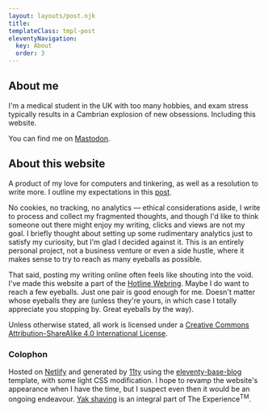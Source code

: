 ```yaml
---
layout: layouts/post.njk
title:  
templateClass: tmpl-post 
eleventyNavigation:
  key: About 
  order: 3
---
```


## About me

I'm a medical student in the UK with too many hobbies, and exam stress typically results in a Cambrian explosion of new obsessions. Including this website. 

You can find me on [Mastodon](https://fosstodon.org/@PizzaMyHeart).
<br>
## About this website

A product of my love for computers and tinkering, as well as a resolution to write more. I outline my expectations in this [post](../posts/first-post).

No cookies, no tracking, no analytics &mdash; ethical considerations aside, I write to process and collect my fragmented thoughts, and though I'd like to think someone out there might enjoy my writing, clicks and views are not my goal. I briefly thought about setting up some rudimentary analytics just to satisfy my curiosity, but I'm glad I decided against it. This is an entirely personal project, not a business venture or even a side hustle, where it makes sense to try to reach as many eyeballs as possible. 

That said, posting my writing online often feels like shouting into the void. I've made this website a part of the [Hotline Webring](https://hotlinewebring.club/). Maybe I do want to reach a few eyeballs. Just one pair is good enough for me. Doesn't matter whose eyeballs they are (unless they're yours, in which case I totally appreciate you stopping by. Great eyeballs by the way).

Unless otherwise stated, all work is licensed under a [Creative Commons Attribution-ShareAlike 4.0 International License](https://creativecommons.org/licenses/by-sa/4.0/).
<br>
### Colophon

Hosted on [Netlify](https://www.netlify.com/) and generated by [11ty](https://www.11ty.dev/) using the [eleventy-base-blog](https://github.com/11ty/eleventy-base-blog) template, with some light CSS modification. I hope to revamp the website's appearance when I have the time, but I suspect even then it would be an ongoing endeavour. [Yak shaving](https://projects.csail.mit.edu/gsb/old-archive/gsb-archive/gsb2000-02-11.html) is an integral part of The Experience<sup>TM</sup>.
